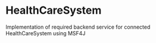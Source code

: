 # HealthCareSystem
Implementation of required backend service for connected HealthCareSystem using MSF4J
